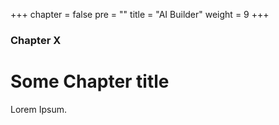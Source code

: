 +++
chapter = false
pre = "<b></b>"
title = "AI Builder"
weight = 9
+++

### Chapter X

# Some Chapter title

Lorem Ipsum.